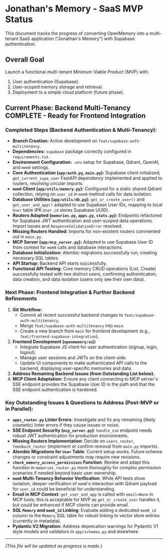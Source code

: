 # Jonathan's Memory - SaaS MVP Status

This document tracks the progress of converting OpenMemory into a multi-tenant SaaS application ("Jonathan's Memory") with Supabase authentication.

## Overall Goal
Launch a functional multi-tenant Minimum Viable Product (MVP) with:
1.  User authentication (Supabase).
2.  User-scoped memory storage and retrieval.
3.  Deployment to a simple cloud platform (future phase).

## Current Phase: Backend Multi-Tenancy COMPLETE - Ready for Frontend Integration

### Completed Steps (Backend Authentication & Multi-Tenancy):
*   **Branch Creation:** Active development on `feat/supabase-auth-multitenancy`.
*   **Dependencies:** `supabase` package correctly configured in `requirements.txt`.
*   **Environment Configuration:** `.env` setup for Supabase, Qdrant, OpenAI, and `mem0` settings.
*   **Core Authentication (`app/auth.py`, `main.py`):** Supabase client initialized; `get_current_supa_user` FastAPI dependency implemented and applied to routers, resolving circular imports.
*   **`mem0` Client (`app/utils/memory.py`):** Configured for a static shared Qdrant collection, relying on `user_id` in `mem0` method calls for data isolation.
*   **Database Utilities (`app/utils/db.py`):** `get_or_create_user()` and `get_user_and_app()` adapted to use Supabase User IDs, mapping to local `User` table (PK `User.id` stores Supabase UUID).
*   **Routers Adapted (`memories.py`, `apps.py`, `stats.py`):** Endpoints refactored for Supabase JWT authentication and user-scoped data operations. Import issues and `ResponseValidationError` resolved.
*   **Missing Routers Handled:** Imports for non-existent routers commented out in `main.py`.
*   **MCP Server (`app/mcp_server.py`):** Adapted to use Supabase User ID from context for `mem0` calls and database interactions.
*   **Database Initialization:** Alembic migrations successfully run, creating necessary SQL tables.
*   **API Startup:** Backend API starts successfully.
*   **Functional API Testing:** Core memory CRUD operations (List, Create) successfully tested with two distinct users, confirming authentication, data creation, and data isolation (users only see their own data).

### Next Phase: Frontend Integration & Further Backend Refinements
1.  **Git Workflow:**
    *   Commit all recent successful backend changes to `feat/supabase-auth-multitenancy`.
    *   Merge `feat/supabase-auth-multitenancy` into `main`.
    *   Create a new branch from `main` for frontend development (e.g., `feat/frontend-supabase-integration`).
2.  **Frontend Development (`openmemory/ui`):**
    *   Integrate Supabase JS client for user authentication (signup, login, logout).
    *   Manage user sessions and JWTs on the client-side.
    *   Update UI components to make authenticated API calls to the backend, displaying user-specific memories and data.
3.  **Address Remaining Backend Issues (from Outstanding List below).**
4.  **MCP Client Adaptation:** Ensure any client connecting to MCP server's SSE endpoint provides the Supabase User ID in the path and that the SSE endpoint authentication is hardened.

### Key Outstanding Issues & Questions to Address (Post-MVP or in Parallel):
*   **`apps_router.py` Linter Errors**: Investigate and fix any remaining (likely cosmetic) linter errors if they cause issues or noise.
*   **SSE Endpoint Security (`mcp_server.py`)**: `handle_sse` endpoint needs robust JWT authentication for production environments.
*   **Missing Routers Implementation**: Decide on `users_router`, `feedback_router` (implement or confirm removal from `main.py` imports).
*   **Alembic Migrations for `User` Table**: Current setup works. Future schema changes or constraint adjustments may require new revisions.
*   **`check_memory_access_permissions` Function**: Review and adapt this function in `memories_router.py` more thoroughly for complex permission scenarios if needed beyond basic user ownership.
*   **`mem0` Multi-Tenancy Behavior Verification**: While API tests show isolation, deeper verification of `mem0`'s interaction with Qdrant payload for `user_id` could be beneficial for understanding.
*   **Email in MCP Context**: `get_user_and_app` is called with `email=None` in MCP tools; this is acceptable for MVP as `get_or_create_user` handles it, but could be enhanced if MCP clients can provide email.
*   **SQL `Memory` and `mem0_id` Linking**: Evaluate adding a dedicated `mem0_id` column to the `Memory` SQL table for robust linking to vector store entries (currently in metadata).
*   **Pydantic V2 Migration:** Address deprecation warnings for Pydantic V1 style models and validators in `app/schemas.py` and elsewhere.

---
*(This file will be updated as progress is made.)* 